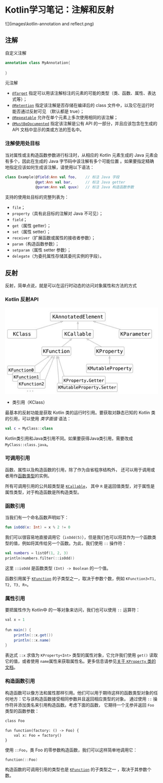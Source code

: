 # Kotlin学习笔记：注解和反射

![](images\kotlin-annotation and reflect.png)



## 注解

自定义注解

```kotlin
annotation class MyAnnotation{
    
}
```



元注解

- [`@Target`](https://kotlinlang.org/api/latest/jvm/stdlib/kotlin.annotation/-target/index.html) 指定可以用该注解标注的元素的可能的类型（类、函数、属性、表达式等）；
- [`@Retention`](https://kotlinlang.org/api/latest/jvm/stdlib/kotlin.annotation/-retention/index.html) 指定该注解是否存储在编译后的 class 文件中，以及它在运行时能否通过反射可见 （默认都是 true）；
- [`@Repeatable`](https://kotlinlang.org/api/latest/jvm/stdlib/kotlin.annotation/-repeatable/index.html) 允许在单个元素上多次使用相同的该注解；
- [`@MustBeDocumented`](https://kotlinlang.org/api/latest/jvm/stdlib/kotlin.annotation/-must-be-documented/index.html) 指定该注解是公有 API 的一部分，并且应该包含在生成的 API 文档中显示的类或方法的签名中。

### 注解使用处目标

当对属性或主构造函数参数进行标注时，从相应的 Kotlin 元素生成的 Java 元素会有多个，因此在生成的 Java 字节码中该注解有多个可能位置 。如果要指定精确地指定应该如何生成该注解，请使用以下语法：

```kotlin
class Example(@field:Ann val foo,    // 标注 Java 字段
              @get:Ann val bar,      // 标注 Java getter
              @param:Ann val quux)   // 标注 Java 构造函数参数
```



支持的使用处目标的完整列表为：

- `file`；
- `property`（具有此目标的注解对 Java 不可见）；
- `field`；
- `get`（属性 getter）；
- `set`（属性 setter）；
- `receiver`（扩展函数或属性的接收者参数）；
- `param`（构造函数参数）；
- `setparam`（属性 setter 参数）；
- `delegate`（为委托属性存储其委托实例的字段）。

## 反射

反射，简单点说，就是可以在运行时动态的访问对象属性和方法的方式



### Kotlin 反射API

![](images\kotlin-reflect01.PNG)

- 类引用（KClass）

最基本的反射功能是获取 Kotlin 类的运行时引用。要获取对静态已知的 Kotlin 类的引用，可以使用 *类字面值* 语法：

```kotlin
val c = MyClass::class
```

Kotlin类引用和Java类引用不同。如果要获得Java类引用，需要改成`MyClass::class.java`。



### 可调用引用

函数、属性以及构造函数的引用，除了作为自省程序结构外， 还可以用于调用或者用作[函数类型](https://www.kotlincn.net/docs/reference/lambdas.html#%E5%87%BD%E6%95%B0%E7%B1%BB%E5%9E%8B)的实例。

所有可调用引用的公共超类型是 [`KCallable`](https://kotlinlang.org/api/latest/jvm/stdlib/kotlin.reflect/-k-callable/index.html)， 其中 `R` 是返回值类型，对于属性是属性类型，对于构造函数是所构造类型。

### 函数引用

当我们有一个命名函数声明如下：

```kotlin
fun isOdd(x: Int) = x % 2 != 0
```

我们可以很容易地直接调用它（`isOdd(5)`），但是我们也可以将其作为一个函数类型的值，例如将其传给另一个函数。为此，我们使用 `::` 操作符：

```kotlin
val numbers = listOf(1, 2, 3)
println(numbers.filter(::isOdd))
```

这里 `::isOdd` 是函数类型 `(Int) -> Boolean` 的一个值。

函数引用属于 [`KFunction`](https://kotlinlang.org/api/latest/jvm/stdlib/kotlin.reflect/-k-function/index.html) 的子类型之一，取决于参数个数，例如 `KFunction3<T1, T2, T3, R>`。



### 属性引用

要把属性作为 Kotlin中 的一等对象来访问，我们也可以使用 `::` 运算符：

```java
val x = 1

fun main() {
    println(::x.get())
    println(::x.name) 
}
```

表达式 `::x` 求值为 `KProperty<Int>` 类型的属性对象，它允许我们使用 `get()` 读取它的值，或者使用 `name`属性来获取属性名。更多信息请参见[关于 `KProperty` 类的文档](https://kotlinlang.org/api/latest/jvm/stdlib/kotlin.reflect/-k-property/index.html)。



### 构造函数引用

构造函数可以像方法和属性那样引用。他们可以用于期待这样的函数类型对象的任何地方：它与该构造函数接受相同参数并且返回相应类型的对象。 通过使用 `::` 操作符并添加类名来引用构造函数。考虑下面的函数， 它期待一个无参并返回 `Foo` 类型的函数参数：

```
class Foo

fun function(factory: () -> Foo) {
    val x: Foo = factory()
}
```

使用 `::Foo`，类 Foo 的零参数构造函数，我们可以这样简单地调用它：

```kotlin
function(::Foo)
```

构造函数的可调用引用的类型也是 [`KFunction`](https://kotlinlang.org/api/latest/jvm/stdlib/kotlin.reflect/-k-function/index.html) 的子类型之一 ，取决于其参数个数。